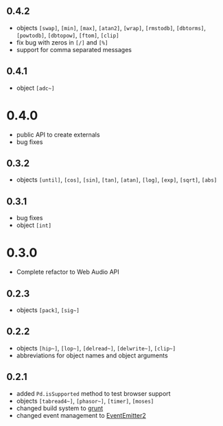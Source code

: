 0.4.2
------

- objects `[swap]`, `[min]`, `[max]`, `[atan2]`, `[wrap]`, `[rmstodb]`, `[dbtorms]`, `[powtodb]`, `[dbtopow]`, `[ftom]`, `[clip]`
- fix bug with zeros in `[/]` and `[%]`
- support for comma separated messages


0.4.1
------

- object `[adc~]`


0.4.0
======

- public API to create externals
- bug fixes


0.3.2
-------

- objects `[until]`, `[cos]`, `[sin]`, `[tan]`, `[atan]`, `[log]`, `[exp]`, `[sqrt]`, `[abs]`


0.3.1
-------

- bug fixes
- object `[int]`


0.3.0
======

- Complete refactor to Web Audio API


0.2.3
------

- objects `[pack]`, `[sig~]`


0.2.2
------

- objects `[hip~]`, `[lop~]`, `[delread~]`, `[delwrite~]`, `[clip~]`
- abbreviations for object names and object arguments


0.2.1
------

- added `Pd.isSupported` method to test browser support
- objects `[tabread4~]`, `[phasor~]`, `[timer]`, `[moses]`
- changed build system to [grunt](https://github.com/gruntjs/grunt)
- changed event management to [EventEmitter2](https://github.com/hij1nx/EventEmitter2)

